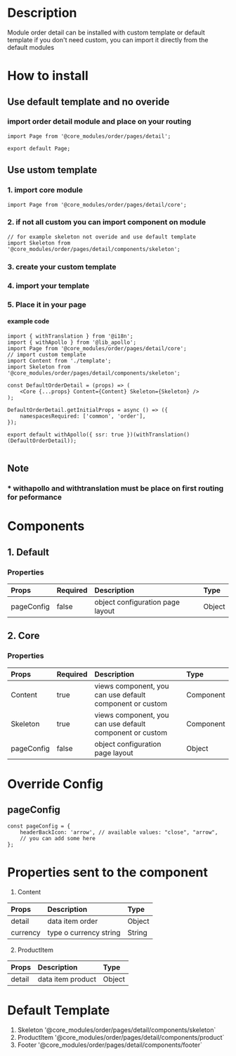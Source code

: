 
# Description

Module order detail can be installed with custom template or default template
if you don't need custom, you can import it directly from the default modules

# How to install
## Use default template and no overide
### import order detail module and place on your routing


````
import Page from '@core_modules/order/pages/detail';

export default Page;
````


## Use ustom template
### 1. import core module

````
import Page from '@core_modules/order/pages/detail/core';
````

### 2. if not all custom you can import component on module

````
// for example skeleton not overide and use default template
import Skeleton from '@core_modules/order/pages/detail/components/skeleton';
````
### 3. create your custom template
### 4. import your template
### 5. Place it in your page
#### example code
````
import { withTranslation } from '@i18n';
import { withApollo } from '@lib_apollo';
import Page from '@core_modules/order/pages/detail/core';
// import custom template
import Content from './template';
import Skeleton from '@core_modules/order/pages/detail/components/skeleton';

const DefaultOrderDetail = (props) => (
    <Core {...props} Content={Content} Skeleton={Skeleton} />
);

DefaultOrderDetail.getInitialProps = async () => ({
    namespacesRequired: ['common', 'order'],
});

export default withApollo({ ssr: true })(withTranslation()(DefaultOrderDetail));


````

## Note
### * withapollo and withtranslation must be place on first routing for peformance

# Components
## 1. Default
### Properties
| Props       | Required | Description | Type |
| :---        | :---     | :---        |:---  |
| pageConfig  |  false   | object configuration page layout      | Object|

## 2. Core
### Properties
| Props       | Required | Description | Type |
| :---        | :---     | :---        |:---  |
| Content      |  true    | views component, you can use default component or custom | Component |
| Skeleton      |  true    |  views component, you can use default component or custom | Component |
| pageConfig  |  false   | object configuration page layout      | Object|

# Override Config
## pageConfig

````
const pageConfig = {
    headerBackIcon: 'arrow', // available values: "close", "arrow",
    // you can add some here
};
````

# Properties sent to the component
1. Content

| Props       | Description | Type |
| :---        | :---        |:---  |
| detail     |  data item order      | Object |
| currency     |  type o currency string      | String |

2. ProductItem

| Props       | Description | Type |
| :---        | :---        |:---  |
| detail     |  data item product      | Object |

# Default Template
1. Skeleton '@core_modules/order/pages/detail/components/skeleton`
2. ProductItem '@core_modules/order/pages/detail/components/product`
3. Footer '@core_modules/order/pages/detail/components/footer`